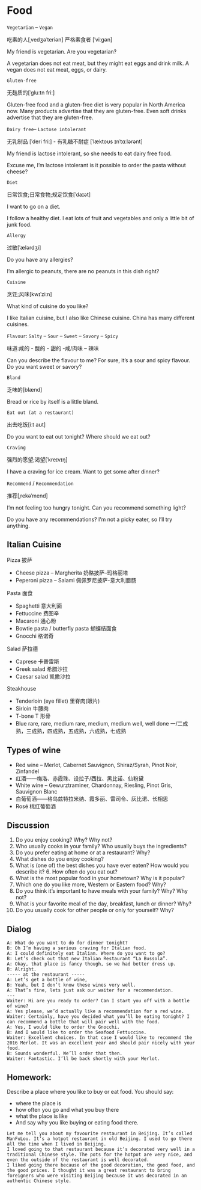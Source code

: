 # Food
`Vegetarian` – `Vegan`

吃素的人[ˌvedʒəˈteriən] 严格素食者 [ˈviːɡən]

My friend is vegetarian. Are you vegetarian?

A vegetarian does not eat meat, but they might eat eggs and drink milk. A vegan does not eat meat, eggs, or dairy.

`Gluten-free`

无麸质的[ˈɡluːtn friː]

Gluten-free food and a gluten-free diet is very popular in North America now. Many products advertise that they are gluten-free. Even soft drinks advertise that they are gluten-free.

`Dairy free`– `Lactose intolerant`

无乳制品 [ˈderi friː] - 有乳糖不耐症 [ˈlæktoʊs ɪnˈtɑːlərənt]

My friend is lactose intolerant, so she needs to eat dairy free food.

Excuse me, I’m lactose intolerant is it possible to order the pasta without cheese? 

`Diet`

日常饮食;日常食物;规定饮食[ˈdaɪət]

I want to go on a diet.

I follow a healthy diet. I eat lots of fruit and vegetables and only a little bit of junk food.

`Allergy`

过敏[ˈælərdʒi]

Do you have any allergies?

I’m allergic to peanuts, there are no peanuts in this dish right? 

`Cuisine`

烹饪;风味[kwɪˈziːn]

What kind of cuisine do you like?

I like Italian cuisine, but I also like Chinese cuisine. China has many different cuisines.

`Flavour`: `Salty` – `Sour` – `Sweet` – `Savory` – `Spicy`

味道:咸的 - 酸的 - 甜的 -咸/肉味 – 辣味

Can you describe the flavour to me? For sure, it’s a sour and spicy flavour. Do you want sweet or savory?

`Bland`

乏味的[blænd]

Bread or rice by itself is a little bland. 

`Eat out (at a restaurant)`

出去吃饭[iːt aʊt]

Do you want to eat out tonight? Where should we eat out? 

`Craving`

强烈的愿望;渴望[ˈkreɪvɪŋ]

I have a craving for ice cream. Want to get some after dinner? 

`Recommend` / `Recommendation`

推荐[ˌrekəˈmend]

I’m not feeling too hungry tonight. Can you recommend something light?

Do you have any recommendations? I’m not a picky eater, so I’ll try anything.

## Italian Cuisine
Pizza 披萨
* Cheese pizza – Margherita 奶酪披萨–玛格丽塔
* Peperoni pizza – Salami 佩佩罗尼披萨-意大利腊肠

Pasta 面食
* Spaghetti 意大利面
* Fettuccine 费图辛
* Macaroni 通心粉
* Bowtie pasta / butterfly pasta 蝴蝶结面食
* Gnocchi 格诺奇

Salad 萨拉德
* Caprese 卡普雷斯
* Greek salad 希腊沙拉
* Caesar salad 凯撒沙拉

Steakhouse
* Tenderloin (eye fillet) 里脊肉(眼片)
* Sirloin 牛腰肉
* T-bone T 形骨
* Blue rare, rare, medium rare, medium, medium well, well done  一/二成熟，三成熟，四成熟，五成熟，六成熟，七成熟

## Types of wine
* Red wine – Merlot, Cabernet Sauvignon, Shiraz/Syrah, Pinot Noir, Zinfandel
* 红酒——梅洛、赤霞珠、设拉子/西拉、黑比诺、仙粉黛
* White wine – Gewurztraminer, Chardonnay, Riesling, Pinot Gris, Sauvignon Blanc
* 白葡萄酒——格乌兹特拉米纳、霞多丽、雷司令、灰比诺、长相思
* Rosé 桃红葡萄酒
## Discussion
1. Do you enjoy cooking? Why? Why not?
2. Who usually cooks in your family? Who usually buys the ingredients?
3. Do you prefer eating at home or at a restaurant? Why?
4. What dishes do you enjoy cooking?
5. What is (one of) the best dishes you have ever eaten? How would you describe it? 6. How often do you eat out?
7. What is the most popular food in your hometown? Why is it popular?
8. Which one do you like more, Western or Eastern food? Why?
9. Do you think it’s important to have meals with your family? Why? Why not?
10. What is your favorite meal of the day, breakfast, lunch or dinner? Why?
11. Do you usually cook for other people or only for yourself? Why?

## Dialog
```
A: What do you want to do for dinner tonight?
B: Oh I’m having a serious craving for Italian food.
A: I could definitely eat Italian. Where do you want to go?
B: Let’s check out that new Italian Restaurant “La Bussola”.
A: Okay, that place is fancy though, so we had better dress up.
B: Alright.
----- at the restaurant -----
A: Let’s get a bottle of wine,
B: Yeah, but I don’t know these wines very well.
A: That’s fine, lets just ask our waiter for a recommendation.
---
Waiter: Hi are you ready to order? Can I start you off with a bottle of wine?
A: Yes please, we’d actually like a recommendation for a red wine.
Waiter: Certainly, have you decided what you’ll be eating tonight? I can recommend a bottle that will pair well with the food.
A: Yes, I would like to order the Gnocchi.
B: And I would like to order the Seafood Fettuccine.
Waiter: Excellent choices. In that case I would like to recommend the 2016 Merlot. It was an excellent year and should pair nicely with your food.
B: Sounds wonderful. We’ll order that then.
Waiter: Fantastic. I’ll be back shortly with your Merlot.
```

## Homework:
Describe a place where you like to buy or eat food. You should say:
* where the place is
* how often you go and what you buy there
* what the place is like
* And say why you like buying or eating food there.
```
Let me tell you about my favourite restaurant in Beijing. It’s called ManFuLou. It’s a hotpot restaurant in old Beijing. I used to go there all the time when I lived in Beijing.
I loved going to that restaurant because it’s decorated very well in a traditional Chinese style. The pots for the hotpot are very nice, and even the outside of the restaurant is well decorated.
I liked going there because of the good decoration, the good food, and the good prices. I thought it was a great restaurant to bring foreigners who were visiting Beijing because it was decorated in an authentic Chinese style.
```